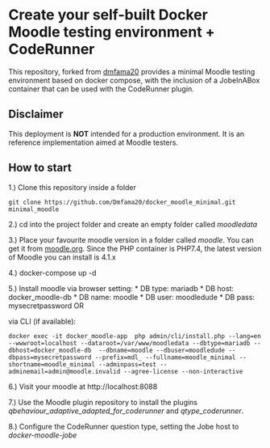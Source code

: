 # Create your self-built Docker Moodle testing environment + CodeRunner 

This repository, forked from [dmfama20](https://github.com/Dmfama20/docker_moodle_minimal/tree/master) provides a minimal Moodle testing environment based on docker compose, with the inclusion of a JobeInABox container that can be used with the CodeRunner plugin.

## Disclaimer

This deployment is **NOT** intended for a production environment. 
It is an reference implementation aimed at Moodle testers.

## How to start
1.) Clone this repository inside a folder

``git clone https://github.com/Dmfama20/docker_moodle_minimal.git minimal_moodle``

2.) cd into the project folder and create an empty folder called *moodledata*

3.) Place your favourite moodle version in a folder called *moodle*. You can get it from [moodle.org](https://download.moodle.org/releases/latest/). Since the PHP container is PHP7.4, the latest version of Moodle you can install is 4.1.x

4.) docker-compose up -d

5.) Install moodle via browser setting:
    * DB type: mariadb
    * DB host: docker_moodle-db
    * DB name: moodle
    * DB user: moodledude
    * DB pass: mysecretpassword
OR

via CLI (if available):

``docker exec -it docker_moodle-app  php admin/cli/install.php --lang=en --wwwroot=localhost --dataroot=/var/www/moodledata --dbtype=mariadb --dbhost=docker_moodle-db  --dbname=moodle --dbuser=moodledude --dbpass=mysecretpassword --prefix=mdl_ --fullname=moodle_minimal --shortname=moodle_minimal --adminpass=test --adminemail=admin@moodle.invalid --agree-license --non-interactive``

6.) Visit your moodle at http://localhost:8088

7.) Use the Moodle plugin repository to install the plugins *qbehaviour_adaptive_adapted_for_coderunner* and *qtype_coderunner*.

8.) Configure the CodeRunner question type, setting the Jobe host to *docker-moodle-jobe*

